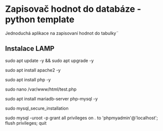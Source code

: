 # Zapisovač hodnot do databáze - python template

Jednoduchá aplikace na zapisovaní hodnot do tabulky¨


## Instalace LAMP

sudo apt update -y && sudo apt upgrade -y

sudo apt install apache2 -y

sudo apt install php -y

sudo nano /var/www/html/test.php 

sudo apt install mariadb-server php-mysql -y

sudo mysql_secure_installation

sudo mysql -uroot -p
grant all privileges on *.* to 'phpmyadmin'@'localhost';
flush privileges;
quit